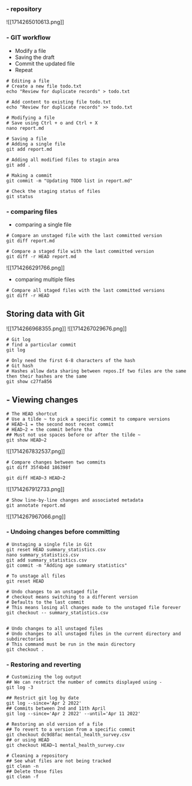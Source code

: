 ### - repository
![[1714265010613.png]]

### - GIT workflow
-  Modify a file 
- Saving the draft
- Commit the updated file
- Repeat
```
# Editing a file
# Create a new file todo.txt
echo "Review for duplicate records" > todo.txt

# Add content to existing file todo.txt
echo "Review for duplicate records" >> todo.txt

# Modifying a file
# Save using Ctrl + o and Ctrl + X
nano report.md

# Saving a file 
# Adding a single file
git add report.md

# Adding all modified files to stagin area
git add .

# Making a commit
git commit -m "Updating TODO list in report.md"

# Check the staging status of files
git status
```

### - comparing files
- comparing a single file
```
# Compare an unstaged file with the last committed version
git diff report.md

# Compare a staged file with the last committed version
git diff -r HEAD report.md
```

![[1714266291766.png]]
- comparing multiple files
```
# Compare all staged files with the last committed versions
git diff -r HEAD
```

## Storing data with Git

![[1714266968355.png]]
![[1714267029676.png]]
```
# Git log
# find a particular commit 
git log

# Only need the first 6-8 characters of the hash
# Git hash
# Hashes allow data sharing between repos.If two files are the same then their hashes are the same
git show c27fa856
```

## - Viewing changes

```
# The HEAD shortcut
# Use a tilde ~ to pick a specific commit to compare versions
# HEAD~1 = the second most recent commit
# HEAD~2 = the commit before tha
## Must not use spaces before or after the tilde ~
git show HEAD~2

```

![[1714267832537.png]]

```
# Compare changes between two commits
git diff 35f4b4d 186398f

git diff HEAD~3 HEAD~2
```
![[1714267912733.png]]
```
# Show line-by-line changes and associated metadata
git annotate report.md
```
![[1714267967066.png]]

### - Undoing changes before committing
```
# Unstaging a single file in Git
git reset HEAD summary_statistics.csv
nano summary_statistics.csv
git add summary_statistics.csv
git commit -m "Adding age summary statistics"

# To unstage all files
git reset HEAD
```

```
# Undo changes to an unstaged file
# checkout means switching to a different version
# Defaults to the last commit
# This means losing all changes made to the unstaged file forever
git checkout -- summary_statistics.csv


# Undo changes to all unstaged files
# Undo changes to all unstaged files in the current directory and subdirectories
# This command must be run in the main directory
git checkout .
```

### - Restoring and reverting
```
# Customizing the log output
## We can restrict the number of commits displayed using -
git log -3

## Restrict git log by date
git log --since='Apr 2 2022'
## Commits between 2nd and 11th April
git log --since='Apr 2 2022' --until='Apr 11 2022'

```

```
# Restoring an old version of a file
## To revert to a version from a specific commit
git checkout dc9d8fac mental_health_survey.csv
## or using HEAD
git checkout HEAD~1 mental_health_survey.csv

```

```
# Cleaning a repository
## See what files are not being tracked
git clean -n
## Delete those files
git clean -f
```